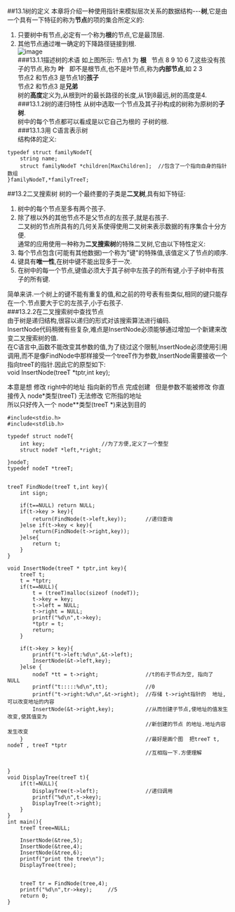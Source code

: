 ##13.1树的定义
本章将介绍一种使用指针来模拟层次关系的数据结构---**树**,它是由一个具有一下特征的称为**节点**的项的集合所定义的:  
1. 只要树中有节点,必定有一个称为**根**的节点,它是最顶层.  
2. 其他节点通过唯一确定的下降路径链接到根.  
![image](https://github.com/nightriain/c/blob/master/tree.jpg)  
###13.1.1描述树的术语
如上图所示:
节点1 为 **根**  
节点 8 9 10 6 7,这些没有孩子的节点,称为 **叶**  
即不是根节点,也不是叶节点,称为**内部节点**,如 2 3  
节点2 和节点3 是节点1的**孩子**  
节点2 和节点3 是**兄弟**  
树的**高度**定义为,从根到叶的最长路径的长度,从1到8最远,树的高度是4.  
###13.1.2树的递归特性
从树中选取一个节点及其子孙构成的树称为原树的**子树**.  
树中的每个节点都可以看成是以它自己为根的 子树的根.  
###13.1.3用 C语言表示树  
结构体的定义:  
```
typedef struct familyNodeT{
    string name;
    struct familyNodeT *children[MaxChildren];  //包含了一个指向自身的指针数组
}familyNodeT,*familyTreeT;
```
 
##13.2二叉搜索树
树的一个最终要的子类是**二叉树**,具有如下特征:  
1. 树中的每个节点至多有两个孩子.  
2. 除了根以外的其他节点不是父节点的左孩子,就是右孩子.  
二叉树的节点所具有的几何关系使得使用二叉树来表示数据的有序集合十分方便.  
通常的应用使用一种称为**二叉搜索树**的特殊二叉树,它由以下特性定义:  
1. 每个节点包含(可能有其他数据)一个称为"键"的特殊值,该值定义了节点的顺序.  
2. 键具有**唯一性**,在树中键不能出现多于一次.  
3. 在树中的每一个节点,键值必须大于其子树中左孩子的所有键,小于子树中有孩子的所有键.  

简单来讲.一个树上的键不能有重复的值,和之前的符号表有些类似,相同的键只能存在一个.节点要大于它的左孩子,小于右孩子.  
###13.2.2在二叉搜索树中查找节点  
由于树是递归结构,很容以递归的形式对该搜索算法进行编码.  
InsertNode代码稍微有些复杂,难点是InsertNode必须能够通过增加一个新建来改变二叉搜索树的值.  
在C语言中,函数不能改变其参数的值,为了绕过这个限制,InsertNode必须使用引用调用,而不是像FindNode中那样接受一个treeT作为参数,InsertNode需要接收一个指向treeT的指针.因此它的原型如下:  
void InsertNode(treeT \*tptr,int key);  

本意是想 修改 right中的地址 指向新的节点 完成创建  
但是参数不能被修改 你直接传入 node\*类型(treeT) 无法修改 它所指的地址  
所以只好传入一个 node\*\*类型(treeT \*)来达到目的  

```
#include<stdio.h>
#include<stdlib.h>

typedef struct nodeT{
	int key;				  //为了方便,定义了一个整型
	struct nodeT *left,*right;
	
}nodeT;
typedef nodeT *treeT;


treeT FindNode(treeT t,int key){
	int sign;
	
	if(t==NULL) return NULL;
	if(t->key > key){
		return(FindNode(t->left,key));		//递归查询
	}else if(t->key < key){
		return(FindNode(t->right,key));
	}else{
		return t;
	}
}

void InsertNode(treeT * tptr,int key){
	treeT t;
	t = *tptr; 
	if(t==NULL){
		t = (treeT)malloc(sizeof (nodeT));
		t->key = key;
		t->left = NULL;
		t->right = NULL;
		printf("%d\n",t->key);
		*tptr = t;
		return;
	} 
    
	if(t->key > key){
		printf("t->left:%d\n",&t->left);
		InsertNode(&t->left,key);
	}else {
		nodeT *tt = t->right;				//t的右子节点为空, 指向了 NULL
		printf("t:::::%d\n",tt);			//0
		printf("t->right:%d\n",&t->right);  //存储 t->right指针的  地址,可以改变地址的内容
		InsertNode(&t->right,key);			//从而创建子节点,使地址的值发生改变,使其值变为 
                                            //新创建的节点 的地址.地址内容发生改变
	}                                       //最好是画个图  把treeT t, nodeT , treeT *tptr 
                                            //互相指一下.方便理解  
	
	
}
void DisplayTree(treeT t){
	if(t!=NULL){
		DisplayTree(t->left);   			//递归调用
		printf("%d\n",t->key);
		DisplayTree(t->right);
	}
}
int main(){
	treeT tree=NULL;
	
	InsertNode(&tree,5);
	InsertNode(&tree,4);
	InsertNode(&tree,6);
	printf("print the tree\n");
	DisplayTree(tree);
	
	
	treeT tr = FindNode(tree,4);
	printf("%d\n",tr->key);		//5
	return 0;
}
```
